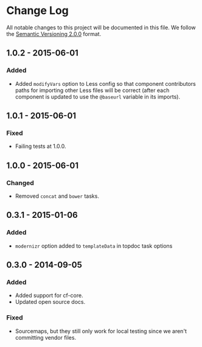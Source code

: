 # Change Log

All notable changes to this project will be documented in this file.
We follow the [Semantic Versioning 2.0.0](http://semver.org/) format.


## 1.0.2 - 2015-06-01

### Added
- Added `modifyVars` option to Less config so that component contributors paths
  for importing other Less files will be correct (after each component is
  updated to use the `@baseurl` variable in its imports).


## 1.0.1 - 2015-06-01

### Fixed
- Failing tests at 1.0.0.


## 1.0.0 - 2015-06-01

### Changed
- Removed `concat` and `bower` tasks.


## 0.3.1 - 2015-01-06

### Added
- `modernizr` option added to `templateData` in topdoc task options


## 0.3.0 - 2014-09-05

### Added
- Added support for cf-core.
- Updated open source docs.

### Fixed
- Sourcemaps, but they still only work for local testing since we aren't
  committing vendor files.
